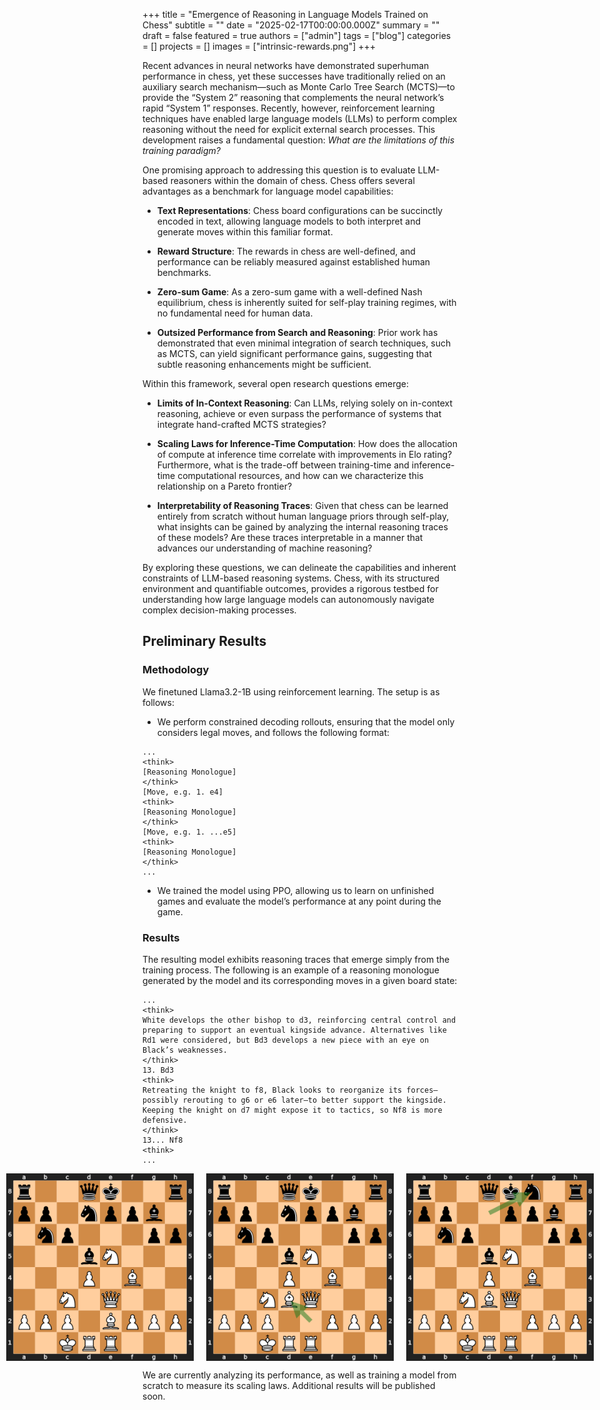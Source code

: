 +++
title = "Emergence of Reasoning in Language Models Trained on Chess"
subtitle = ""
date = "2025-02-17T00:00:00.000Z"
summary = ""
draft = false
featured = true
authors = ["admin"]
tags = ["blog"]
categories = []
projects = []
images = ["intrinsic-rewards.png"]
+++


Recent advances in neural networks have demonstrated superhuman performance in chess, yet these successes have traditionally relied on an auxiliary search mechanism—such as Monte Carlo Tree Search (MCTS)—to provide the “System 2” reasoning that complements the neural network’s rapid “System 1” responses. Recently, however, reinforcement learning techniques have enabled large language models (LLMs) to perform complex reasoning without the need for explicit external search processes. This development raises a fundamental question: *What are the limitations of this training paradigm?*

One promising approach to addressing this question is to evaluate LLM-based reasoners within the domain of chess. Chess offers several advantages as a benchmark for language model capabilities:

- **Text Representations**: Chess board configurations can be succinctly encoded in text, allowing language models to both interpret and generate moves within this familiar format.

- **Reward Structure**: The rewards in chess are well-defined, and performance can be reliably measured against established human benchmarks.

- **Zero-sum Game**: As a zero-sum game with a well-defined Nash equilibrium, chess is inherently suited for self-play training regimes, with no fundamental need for human data.

- **Outsized Performance from Search and Reasoning**: Prior work has demonstrated that even minimal integration of search techniques, such as MCTS, can yield significant performance gains, suggesting that subtle reasoning enhancements might be sufficient.

Within this framework, several open research questions emerge:

- **Limits of In-Context Reasoning**: Can LLMs, relying solely on in-context reasoning, achieve or even surpass the performance of systems that integrate hand-crafted MCTS strategies?

- **Scaling Laws for Inference-Time Computation**: How does the allocation of compute at inference time correlate with improvements in Elo rating? Furthermore, what is the trade-off between training-time and inference-time computational resources, and how can we characterize this relationship on a Pareto frontier?

- **Interpretability of Reasoning Traces**: Given that chess can be learned entirely from scratch without human language priors through self-play, what insights can be gained by analyzing the internal reasoning traces of these models? Are these traces interpretable in a manner that advances our understanding of machine reasoning?

By exploring these questions, we can delineate the capabilities and inherent constraints of LLM-based reasoning systems. Chess, with its structured environment and quantifiable outcomes, provides a rigorous testbed for understanding how large language models can autonomously navigate complex decision-making processes.

## Preliminary Results

### Methodology

We finetuned Llama3.2-1B using reinforcement learning. The setup is as follows:

- We perform constrained decoding rollouts, ensuring that the model only considers legal moves, and follows the following format:

```
...
<think> 
[Reasoning Monologue]
</think> 
[Move, e.g. 1. e4]
<think> 
[Reasoning Monologue]
</think> 
[Move, e.g. 1. ...e5]
<think> 
[Reasoning Monologue]
</think>
...
```

- We trained the model using PPO, allowing us to learn on unfinished games and evaluate the model’s performance at any point during the game.

### Results

The resulting model exhibits reasoning traces that emerge simply from the training process. The following is an example of a reasoning monologue generated by the model and its corresponding moves in a given board state:

```
...
<think> 
White develops the other bishop to d3, reinforcing central control and preparing to support an eventual kingside advance. Alternatives like Rd1 were considered, but Bd3 develops a new piece with an eye on Black’s weaknesses. 
</think> 
13. Bd3 
<think> 
Retreating the knight to f8, Black looks to reorganize its forces—possibly rerouting to g6 or e6 later—to better support the kingside. Keeping the knight on d7 might expose it to tactics, so Nf8 is more defensive. 
</think> 
13... Nf8 
<think>
...
```

<div style="display: flex; justify-content: center; gap: 20px;">
    <img src="state1.png" alt="state1" width="300"/>
    <img src="state2.png" alt="state2" width="300"/>
    <img src="state3.png" alt="state3" width="300"/>
</div>

We are currently analyzing its performance, as well as training a model from scratch to measure its scaling laws. Additional results will be published soon.
